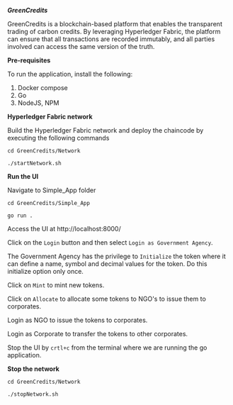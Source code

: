 ***GreenCredits***

GreenCredits is a blockchain-based platform that enables the transparent trading of carbon credits. By leveraging Hyperledger Fabric, the platform can ensure that all transactions are recorded immutably, and all parties involved can access the same version of the truth.

**Pre-requisites**

To run the application, install the following:

1. Docker compose
2. Go
3. NodeJS, NPM

**Hyperledger Fabric network**

Build the Hyperledger Fabric network and deploy the chaincode by executing the following commands

```cd GreenCredits/Network```

```./startNetwork.sh```

**Run the UI**

Navigate to Simple_App folder

```cd GreenCredits/Simple_App```

```go run .```

Access the UI at http://localhost:8000/

Click on the `Login` button and then select `Login as Government Agency`. 

The Government Agency has the privilege to `Initialize` the token where it can define a name, symbol and decimal values for the token. Do this initialize option only once.

Click on `Mint` to mint new tokens. 

Click on `Allocate` to allocate some tokens to NGO's to issue them to corporates.

Login as NGO to issue the tokens to corporates.

Login as Corporate to transfer the tokens to other corporates.

Stop the UI by `crtl+c` from the terminal where we are running the go application.

**Stop the network**

```cd GreenCredits/Network```

```./stopNetwork.sh```






   

